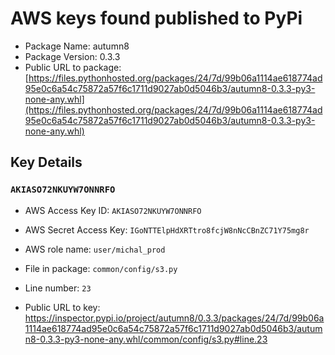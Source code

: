 # AWS keys found published to PyPi

* Package Name: autumn8
* Package Version: 0.3.3
* Public URL to package: [https://files.pythonhosted.org/packages/24/7d/99b06a1114ae618774ad95e0c6a54c75872a57f6c1711d9027ab0d5046b3/autumn8-0.3.3-py3-none-any.whl](https://files.pythonhosted.org/packages/24/7d/99b06a1114ae618774ad95e0c6a54c75872a57f6c1711d9027ab0d5046b3/autumn8-0.3.3-py3-none-any.whl)

## Key Details

### `AKIASO72NKUYW7ONNRFO`

* AWS Access Key ID: `AKIASO72NKUYW7ONNRFO`
* AWS Secret Access Key: `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` 
* AWS role name: `user/michal_prod`
* File in package: `common/config/s3.py`
* Line number: `23`

* Public URL to key: https://inspector.pypi.io/project/autumn8/0.3.3/packages/24/7d/99b06a1114ae618774ad95e0c6a54c75872a57f6c1711d9027ab0d5046b3/autumn8-0.3.3-py3-none-any.whl/common/config/s3.py#line.23


